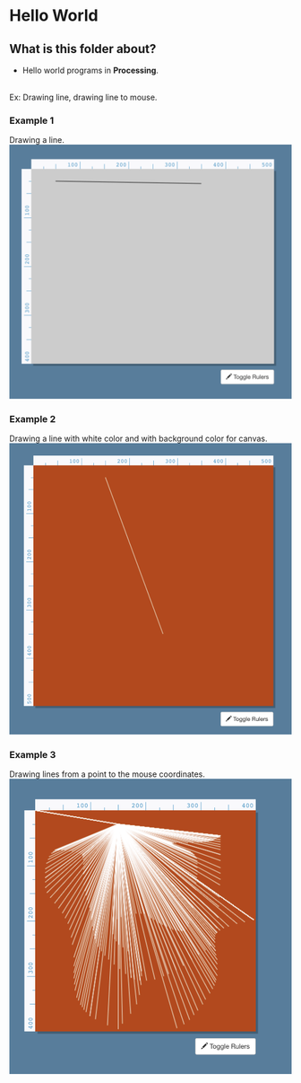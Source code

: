 # Hello World

## What is this folder about?
* Hello world programs in __Processing__.
<br/>
Ex: Drawing line, drawing line to mouse.

### Example 1
Drawing a line.
![Example](OutputLine.png)

### Example 2
Drawing a line with white color and with background color for canvas.
![Example](OutputLineWithBackground.png)

### Example 3
Drawing lines from a point to the mouse coordinates.
![Example](OutputMouse.png)
